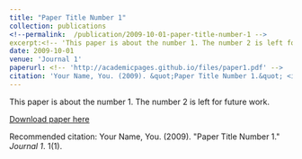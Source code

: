 ```yaml
---
title: "Paper Title Number 1"
collection: publications
<!--permalink:  /publication/2009-10-01-paper-title-number-1 -->
excerpt:<!-- 'This paper is about the number 1. The number 2 is left for future work.'-->
date: 2009-10-01
venue: 'Journal 1'
paperurl: <!-- 'http://academicpages.github.io/files/paper1.pdf' -->
citation: 'Your Name, You. (2009). &quot;Paper Title Number 1.&quot; <i>Journal 1</i>. 1(1).'
---
```

This paper is about the number 1. The number 2 is left for future work.

[Download paper here](http://academicpages.github.io/files/paper1.pdf)

Recommended citation: Your Name, You. (2009). "Paper Title Number 1." <i>Journal 1</i>. 1(1).
